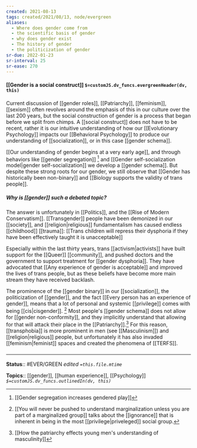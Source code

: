 ```yaml
---
created: 2021-08-13
tags: created/2021/08/13, node/evergreen
aliases:
  - Where does gender come from
  - the scientific basis of gender
  - why does gender exist
  - The history of gender
  - the politicization of gender
sr-due: 2022-01-23
sr-interval: 25
sr-ease: 270
---
```


#### [[Gender is a social construct]] `$=customJS.dv_funcs.evergreenHeader(dv, this)`

Current discussion of [[gender roles]], [[Patriarchy]], [[feminism]], [[sexism]] often revolves around the emphasis of this in our culture over the last 200 years, but the social construction of gender is a process that began before we split from chimps. A [[social construct]] does not have to be recent, rather it is our intuitive understanding of how our [[Evolutionary Psychology]] impacts our [[Behavioral Psychology]] to produce our understanding of [[socialization]], or in this case [[gender schema]].

[[Our understanding of gender begins at a very early age]], and through behaviors like [[gender segregation]] [^1] and [[Gender self-socialization model|gender self-socialization]] we develop a [[gender schema]].  But despite these strong roots for our gender, we still observe that [[Gender has historically been non-binary]] and [[Biology supports the validity of trans people]].

##### Why is [[gender]] such a debated topic?

The answer is unfortunately in [[Politics]], and the [[Rise of Modern Conservatism]].
[[Transgender]] people have been demonized in our [[society]], and [[religion|religious]] fundamentalism has caused endless [[childhood]] [[trauma]]: [[Trans children will repress their dysphoria if they have been effectively taught it is unacceptable]]

Especially within the last thirty years, trans [[activism|activists]] have built support for the [[Queer]] [[community]], and pushed doctors and the government to support treatment for [[gender dysphoria]]. They have advocated that [[Any experience of gender is acceptable]] and improved the lives of trans people, but as these beliefs have become more main stream they have received backlash.

The prominence of the [[gender binary]] in our [[socialization]], the politicization of [[gender]], and the fact [[Every person has an experience of gender]], means that a lot of personal and systemic [[privilege]] comes with being [[cis|cisgender]]. [^2] Most people's [[gender schema]] does not allow for [[gender non-conformity]], and they implicitly understand that allowing for that will attack their place in the [[Patriarchy]].[^3] For this reason, [[transphobia]] is more prominent in men (see [[Masculinism]]) and [[religion|religious]] people, but unfortunately it has also invaded [[feminism|feminist]] spaces and created the phenomena of [[TERFS]].  

### <hr class="footnote"/>

**Status**:: #EVER/GREEN 
*edited `=this.file.mtime`*

**Topics**:: [[gender]], [[human experience]], [[Psychology]]
*`$=customJS.dv_funcs.outlinedIn(dv, this)`*

[^1]: [[Gender segregation increases gendered play]]
[^2]: [[You will never be pushed to understand marginalization unless you are part of a marginalized group]] talks about the [[ignorance]] that is inherent in being in the most [[privilege|priveleged]] social group.
[^3]: [[How the patriarchy effects young men's understanding of masculinity]]